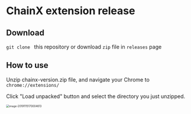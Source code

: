 # ChainX extension release

## Download

`git clone ` this repository or download `zip` file in `releases` page

## How to use

Unzip chainx-version.zip file, and navigate your Chrome to `chrome://extensions/`

Click "Load unpacked" button and select the directory you just unzipped.

<img src="/Users/xat_massacre/workspace/chainx-extension-release/image-20191115170004613.png" alt="image-20191115170004613" style="zoom:50%;" />


